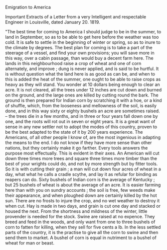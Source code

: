 Emigration to AmericaImportant Extracts of a Letter from a very Intelligent and respectable Engineer in Louisville, dated January 20. 1819."The best time for coming to America I should judge to be in the summer, to land in September, so as to be able to get here before the weather was too cold. It is safe to settle in the beginning of winter or spring, so as to inure to the climate by degrees. The best plan for coming is to take a part of the steerage of a vessel, and find your own provisions; you will save more in this way, over a cabin passage, than would buy a decent farm here. The lands in this neighbourhood raise a crop of wheat and one of corn alternately, and improve ; dung is never applied, and is said to be hurtful. It is without question what the land here is as good as can be, and when to this is added the heat of the summer, one ought to be able to raise crops as heavy as they will stand. You wonder at 10 dollars being enough to clear an acre. It is not cleared, all the trees under 12 inches are cut down and burned on the ground, and the large ones are killed by cutting round the bark. The ground is then prepared for Indian corn by scratching it with a hoe, or a kind of shuffle, which, from the looseness and mellowness of the soil, is easily done, and in this way sixty or eighty bushels an acre are sometimes raised. – the trees die in a few months, and in three or four years fall down one by one, and the roots will rot out in seven or eight years. It is a great want of sense in any new settler not to adopt the modes of this country, proven to be the best adapted to the state of it by 200 years experience. The Americans, of all other people I know of, are the most ingenious in adapting the means to the end. I do not know if they have more sense than other nations, but they certainly make it go farther. Every tools answers the purpose most effectually. This is evident in their axes. An American will cut down three times more trees and square three times more timber than the best of your wrights could do, and not by more strength but by fitter tools. So it is with cutting their grain ; a man will cut down four acres of wheat in a day, what what he calls a cradle scythe, and lay it as refular for binding as reapers can do. Sixty bushels of Indian corn is the average of Kentucky ; but 25 bushels of wheat is about the average of an acre. It is easier farming here than with you on sundry accounts ; the soil is free, few weeds make their appearance, and when ploughed down are certainly killed by the hot sun. There are no frosts to injure the crop, and no wet weather to destroy it when cut. Hay is made in two days, and grain is cut one day and stacked or housed the next. From the shortness and mildness of the winter, little provender is needed for the stock. Swine are raised at no expence. They breed and feed in the woods, and only want from one to three bushels of corn to fatten for killing, when they sell for five cents a lb. In the less settled parts of the country, it is the practise to give all the corn to swine and then send them to market. A bushel of corn is equal in nutriment to a bushel of wheat for man or beast.